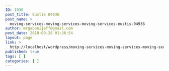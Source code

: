 ```yaml
---
ID: 1930
post_title: Eustis 04936
post_name: >
  moving-services-moving-services-moving-services-eustis-04936
author: mrgabonijeff@gmail.com
post_date: 2018-03-28 01:36:54
layout: page
link: >
  http://localhost/wordpress/moving-services-moving-services-moving-services-eustis-04936/
published: true
tags: [ ]
categories: [ ]
---
```

